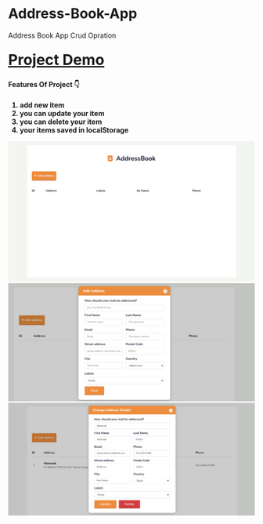 # Address-Book-App
Address Book App 
Crud Opration

<h3><a style="font-size:30px; font-weight:bold ;" href="https://abanoubkerols.github.io/Address-Book-App/"> Project Demo </a><h3>

<h4>Features Of Project 👇<h4>


<ol>
<li>add new item </li>
<li>you can update your item </li>
<li>you can delete your item </li>
<li> your items saved in localStorage </li>


</ol>

<img src="./screencapture-127-0-0-1-5501-2023-03-25-09_02_15.png">

<img src="./screencapture-127-0-0-1-5501-2023-03-25-09_02_48.png">

<img src="./screencapture-127-0-0-1-5501-2023-03-25-09_06_53.png">